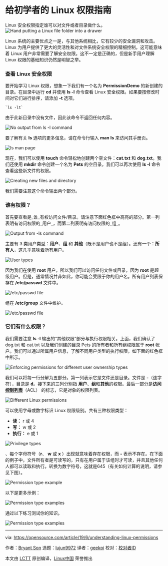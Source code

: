 [#]: collector: (lujun9972)
[#]: translator: (geekpi)
[#]: reviewer: ( )
[#]: publisher: ( )
[#]: url: ( )
[#]: subject: (A beginner's guide to Linux permissions)
[#]: via: (https://opensource.com/article/19/6/understanding-linux-permissions)
[#]: author: (Bryant Son https://opensource.com/users/brson/users/greg-p/users/tj)

给初学者的 Linux 权限指南
======
Linux 安全权限指定谁可以对文件或者目录做什么。
![Hand putting a Linux file folder into a drawer][1]

Linux 系统的主要优点之一是，与其他系统相比，它有较少的安全漏洞和攻击。Linux 为用户提供了更大的灵活性和对文件系统安全权限的精细控制。这可能意味着 Linux 用户非常需要了解安全权限。这不一定是正确的，但是新手用户理解 Linux 权限的基础知识仍然是明智之举。

### 查看 Linux 安全权限

要开始学习 Linux 权限，想象一下我们有一个名为 **PermissionDemo** 的新创建的目录。在目录中运行 **cd** 并使用 **ls -l** 命令查看 Linux 安全权限。如果要按修改时间对它们进行排序，请添加 **-t** 选项。


```
`ls -lt`
```

由于此新目录中没有文件，因此该命令不返回任何内容。

![No output from ls -l command][2]

要了解有关 **ls** 选项的更多信息，请在命令行输入 **man ls** 来访问其手册页。

![ls man page][3]

现在，我们可以使用 **touch** 命令轻松地创建两个空文件：**cat.txt** 和 **dog.txt**。我们还使用 **mkdir** 命令创建一个名为 **Pets** 的空目录。我们可以再次使用 **ls -l** 命令查看这些新文件的权限。

![Creating new files and directory][4]

我们需要注意这个命令输出两个部分。

### 谁有权限？

首先要查看是_谁_有权访问文件/目录。请注意下面红色框中高亮的部分。第一列表明有访问权限的_用户_，而第二列表明有访问权限的_组_。

![Output from -ls command][5]

主要有 3 类用户类型：**用户**、**组** 和 **其他**（既不是用户也不是组）。还有一个：**所有人**，这几乎意味着所有用户。

![User types][6]

因为我们在使用 **root** 用户，所以我们可以访问任何文件或目录，因为 **root** 是超级用户。但是，通常情况并非如此，你可能会受限于你的用户名。所有用户列表保存在 **/etc/passwd** 文件中。

![/etc/passwd file][7]

组在 **/etc/group** 文件中维护。

![/etc/passwd file][8]

### 它们有什么权限？

我们需要注意 **ls -l** 输出的“其他权限”部分与执行权限相关。上面，我们确认了 dog.txt 和 cat.txt 以及我们创建的目录 Pets 的所有者和所有组权限属于 **root** 帐户。我们可以通过所属用户信息，了解不同用户类型的执行权限，如下面的红色框中所示。

![Enforcing permissions for different user ownership types][9]

我们可以将每一行分解为五部分。第一列表示它是文件还是目录。文件是 **-**（连字符），目录是 **d**。接下来的三列分别指 **用户**、**组**和**其他**的权限。最后一部分是[**访问控制列表**][10]（ACL） 的标志，它是对象的权限列表。

![Different Linux permissions][11]

可以使用字母或数字标识 Linux 权限级别。共有三种权限类型：

  * **读：** r 或 4
  * **写：** w 或 2
  * **执行：** e 或 1



![Privilege types][12]

、每个字母符号（**r**、 **w** 或 **x** ）出现就意味着存在权限，而 **-** 表示不存在。在下面的例子中，文件所有者是可读写的，只有在用户属于该组时才可读，并且其他任何人都可以读取和执行。转换为数字符号，这就是645（有关如何计算的说明，请参见下图）。

![Permission type example][13]

以下是更多示例：

![Permission type examples][14]

通过以下练习测试你的知识。

![Permission type examples][15]

--------------------------------------------------------------------------------

via: https://opensource.com/article/19/6/understanding-linux-permissions

作者：[Bryant Son][a]
选题：[lujun9972][b]
译者：[geekpi](https://github.com/geekpi)
校对：[校对者ID](https://github.com/校对者ID)

本文由 [LCTT](https://github.com/LCTT/TranslateProject) 原创编译，[Linux中国](https://linux.cn/) 荣誉推出

[a]: https://opensource.com/users/brson/users/greg-p/users/tj
[b]: https://github.com/lujun9972
[1]: https://opensource.com/sites/default/files/styles/image-full-size/public/lead-images/yearbook-haff-rx-linux-file-lead_0.png?itok=-i0NNfDC (Hand putting a Linux file folder into a drawer)
[2]: https://opensource.com/sites/default/files/uploads/1_3.jpg (No output from ls -l command)
[3]: https://opensource.com/sites/default/files/uploads/1_man.jpg (ls man page)
[4]: https://opensource.com/sites/default/files/uploads/2_6.jpg (Creating new files and directory)
[5]: https://opensource.com/sites/default/files/uploads/3_2.jpg (Output from -ls command)
[6]: https://opensource.com/sites/default/files/uploads/4_0.jpg (User types)
[7]: https://opensource.com/sites/default/files/uploads/linuxpermissions_4_passwd.jpg (/etc/passwd file)
[8]: https://opensource.com/sites/default/files/uploads/linuxpermissions_4_group.jpg (/etc/passwd file)
[9]: https://opensource.com/sites/default/files/uploads/linuxpermissions_5.jpg (Enforcing permissions for different user ownership types)
[10]: https://en.wikipedia.org/wiki/Access-control_list
[11]: https://opensource.com/sites/default/files/uploads/linuxpermissions_6.jpg (Different Linux permissions)
[12]: https://opensource.com/sites/default/files/uploads/linuxpermissions_7.jpg (Privilege types)
[13]: https://opensource.com/sites/default/files/uploads/linuxpermissions_8.jpg (Permission type example)
[14]: https://opensource.com/sites/default/files/uploads/linuxpermissions_9.jpg (Permission type examples)
[15]: https://opensource.com/sites/default/files/uploads/linuxpermissions_10.jpg (Permission type examples)
